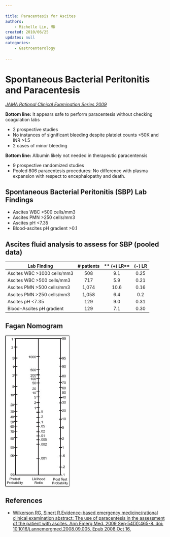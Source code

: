 ```yaml
---

title: Paracentesis for Ascites
authors:
    - Michelle Lin, MD
created: 2010/06/25
updates: null
categories:
    - Gastroenterology

---
```


# Spontaneous Bacterial Peritonitis and Paracentesis

*[JAMA Rational Clinical Examination Series 2009](http://www.ncbi.nlm.nih.gov/pubmed/?term=18926597)*

**Bottom line:** It appears safe to perform paracentesis without checking coagulation labs

-   2 prospective studies
-   No instances of significant bleeding despite platelet counts &lt;50K and INR &gt;1.5
-   2 cases of minor bleeding

**Bottom line:** Albumin likely not needed in therapeutic paracentensis

-   9 prospective randomized studies
-   Pooled 806 paracentesis procedures: No difference with plasma expansion with respect to encephalopathy and death. 

## Spontaneous Bacterial Peritonitis (SBP) Lab Findings

-   Ascites WBC &gt;500 cells/mm3
-   Ascites PMN &gt;250 cells/mm3
-   Ascites pH &lt;7.35
-   Blood-ascites pH gradient &gt;0.1 

## Ascites fluid analysis to assess for SBP (pooled data)

| **Lab Finding**                 | **# patients** | ** (+) LR** | **(-) LR** |
|---------------------------------|:-----------------:|:-----------------:|:-----------------:|
| Ascites WBC &gt;1000 cells/mm3 | 508             | 9.1             | 0.25            |
| Ascites WBC &gt;500 cells/mm3  | 717             | 5.9             | 0.21            |
| Ascites PMN &gt;500 cells/mm3  | 1,074           | 10.6            | 0.16            |
| Ascites PMN &gt;250 cells/mm3  | 1,058           | 6.4             | 0.2             |
| Ascites pH &lt;7.35            | 129             | 9.0             | 0.31            |
| Blood-Ascites pH gradient       | 129             | 7.1             | 0.30            |

## Fagan Nomogram

![](image-1.png)

## References

-   [Wilkerson RG, Sinert R.Evidence-based emergency medicine/rational clinical examination abstract: The use of paracentesis in the assessment of the patient with ascites. Ann Emerg Med. 2009 Sep;54(3):465-8. doi: 10.1016/j.annemergmed.2008.09.005. Epub 2008 Oct 16.](http://www.ncbi.nlm.nih.gov/pubmed/?term=18926597)
